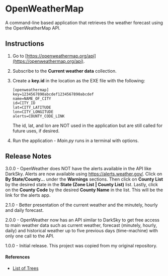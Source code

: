 # OpenWeatherMap
 A command-line based application that retrieves the weather forecast using the OpenWeatherMap API.

 ## Instructions ##
 1. Go to [https://openweathermap.org/api](https://openweathermap.org/api).
 2. Subscribe to the **Current weather data** collection.
 3. Create a **key.id** in the location as the EXE file with the following:

     ```
     [openweathermap]
     key=1234567890abcdef1234567890abcdef
     name=NAME_OF_CITY
     id=CITY_ID
     lat=CITY_LATITUDE
     lon=CITY_LONGITUDE
     alerts=COUNTY_CODE_LINK
     ```
     The id, lat, and lon are NOT used in the application but are still called for future uses, if desired.

 4. Run the application - *Main.py* runs in a terminal with options.
 
 ## Release Notes ##
 3.0.0 - OpenWeather does NOT have the alerts available in the API like DarkSky. Alerts are now available using https://alerts.weather.gov/. Click on **By State/County...** under the **Warnings** sections. Then click on **County List** by the desired state in the **State (Zone List | County List)** list. Lastly, click on the **County Code** by the desired **County Name** in the list. This will be the link for the alerts app.
 
 2.1.0 - Better presentation of the current weather and the minutely, hourly and daily forecast.
 
 2.0.0 - OpenWeather now has an API similar to DarkSky to get free access to main weather data such as current weather, forecast (minutely, hourly, daily) and historical weather up to five previous days (time-machine) with only one call to the API.
 
 1.0.0 - Initial release. This project was copied from my original repository. 

#### References ####
* [List of Trees](https://www.treenames.net/common_tree_names.html)

